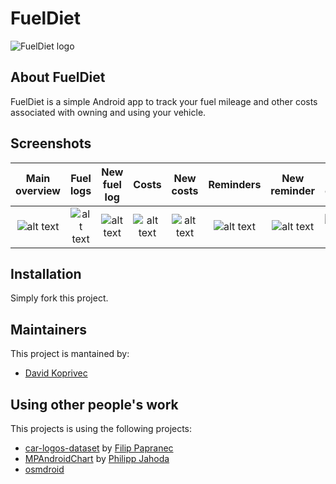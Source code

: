 # FuelDiet

![FuelDiet logo](https://github.com/cookiEater01/FuelDiet/blob/master/app/src/main/res/mipmap-xxxhdpi/ic_launcher.png)

## About FuelDiet
FuelDiet is a simple Android app to track your fuel mileage and other costs associated with owning and using your vehicle.


## Screenshots
| Main overview | Fuel logs | New fuel log | Costs | New costs | Reminders | New reminder | Pie chart | Line chart |
|:-----:|:-----:|:-----:|:-----:|:-----:|:-----:|:-----:|:-----:|:-----:|
| ![alt text][img1] | ![alt text][img2] | ![alt text][img3] | ![alt text][img4] | ![alt text][img5] | ![alt text][img6] | ![alt text][img7] | ![alt text][img8] | ![alt text][img9] |

## Installation
Simply fork this project.

## Maintainers
This project is mantained by:
* [David Koprivec](http://github.com/cookiEater01)

## Using other people's work
This projects is using the following projects:
* [car-logos-dataset](https://github.com/filippofilip95/car-logos-dataset) by [Filip Papranec](https://github.com/filippofilip95)
* [MPAndroidChart](https://github.com/PhilJay/MPAndroidChart) by [Philipp Jahoda](https://github.com/PhilJay)
* [osmdroid](https://github.com/osmdroid/osmdroid)

[img1]: https://github.com/cookiEater01/FuelDiet/blob/master/img/alfa_overview.png "Main overview"
[img2]: https://github.com/cookiEater01/FuelDiet/blob/master/img/alfa_fuel.png "Fuel logs"
[img3]: https://github.com/cookiEater01/FuelDiet/blob/master/img/alfa_new_fuel.png "New fuel log"
[img4]: https://github.com/cookiEater01/FuelDiet/blob/master/img/alfa_costs.png "Costs"
[img5]: https://github.com/cookiEater01/FuelDiet/blob/master/img/alda_new_cost.png "New cost"
[img6]: https://github.com/cookiEater01/FuelDiet/blob/master/img/alfa_reminders.png "Reminders"
[img7]: https://github.com/cookiEater01/FuelDiet/blob/master/img/alfa_new_reminder.png "New reminder"
[img8]: https://github.com/cookiEater01/FuelDiet/blob/master/img/alfa_pie_chart.png "Pie chart"
[img9]: https://github.com/cookiEater01/FuelDiet/blob/master/img/alfa_line_chart.png "Line chart"

